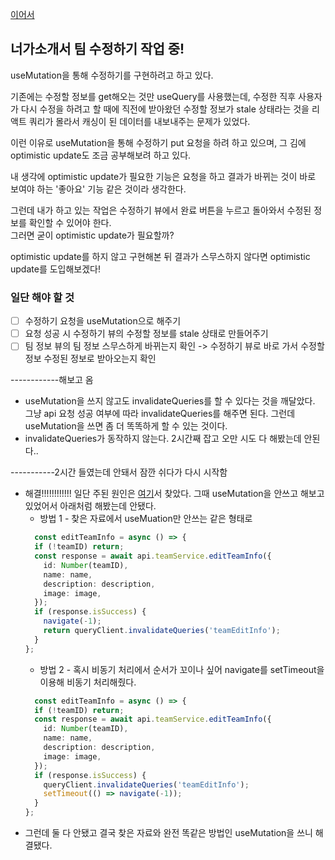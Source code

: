 [이어서](https://github.com/NamJwong/TIL/blob/main/TIL/220418.md)

## 너가소개서 팀 수정하기 작업 중!

useMutation을 통해 수정하기를 구현하려고 하고 있다.

기존에는 수정할 정보를 get해오는 것만 useQuery를 사용했는데, 수정한 직후 사용자가 다시 수정을 하려고 할 때에 직전에 받아왔던 수정할 정보가 stale 상태라는 것을 리액트 쿼리가 몰라서 캐싱이 된 데이터를 내보내주는 문제가 있었다.

이런 이유로 useMutation을 통해 수정하기 put 요청을 하려 하고 있으며, 그 김에 optimistic update도 조금 공부해보려 하고 있다.

내 생각에 optimistic update가 필요한 기능은 요청을 하고 결과가 바뀌는 것이 바로 보여야 하는 '좋아요' 기능 같은 것이라 생각한다.

그런데 내가 하고 있는 작업은 수정하기 뷰에서 완료 버튼을 누르고 돌아와서 수정된 정보를 확인할 수 있어야 한다.
<br /> 그러면 굳이 optimistic update가 필요할까?

optimistic update를 하지 않고 구현해본 뒤 결과가 스무스하지 않다면 optimistic update를 도입해보겠다!

### 일단 해야 할 것
- [ ] 수정하기 요청을 useMutation으로 해주기
- [ ] 요청 성공 시 수정하기 뷰의 수정할 정보를 stale 상태로 만들어주기
- [ ] 팀 정보 뷰의 팀 정보 스무스하게 바뀌는지 확인 -> 수정하기 뷰로 바로 가서 수정할 정보 수정된 정보로 받아오는지 확인

------------해보고 옴

- useMutation을 쓰지 않고도 invalidateQueries를 할 수 있다는 것을 깨달았다. 그냥 api 요청 성공 여부에 따라 invalidateQueries를 해주면 된다. 그런데 useMutation을 쓰면 좀 더 똑똑하게 할 수 있는 것이다.
- invalidateQueries가 동작하지 않는다. 2시간째 잡고 오만 시도 다 해봤는데 안된다..


-----------2시간 들였는데 안돼서 잠깐 쉬다가 다시 시작함

- 해결!!!!!!!!!!!! 일단 주된 원인은 [여기](https://velog.io/@raverana96/react-query-useMutation-%ED%9B%84-invalidate%ED%95%B4%EB%8F%84-refetch%EA%B0%80-%EB%8F%99%EC%9E%91%ED%95%98%EC%A7%80-%EC%95%8A%EB%8A%94-%EB%AC%B8%EC%A0%9C)서 찾았다. 그때 useMutation을 안쓰고 해보고 있었어서 아래처럼 해봤는데 안됐다.
  - 방법 1 - 찾은 자료에서 useMuation만 안쓰는 같은 형태로
  ```ts
    const editTeamInfo = async () => {
    if (!teamID) return;
    const response = await api.teamService.editTeamInfo({
      id: Number(teamID),
      name: name,
      description: description,
      image: image,
    });
    if (response.isSuccess) {
      navigate(-1);
      return queryClient.invalidateQueries('teamEditInfo');
    }
  };
  ```
  - 방법 2 - 혹시 비동기 처리에서 순서가 꼬이나 싶어 navigate를 setTimeout을 이용해 비동기 처리해줬다.
  ```ts
    const editTeamInfo = async () => {
    if (!teamID) return;
    const response = await api.teamService.editTeamInfo({
      id: Number(teamID),
      name: name,
      description: description,
      image: image,
    });
    if (response.isSuccess) {
      queryClient.invalidateQueries('teamEditInfo');
      setTimeout(() => navigate(-1));
    }
  };

- 그런데 둘 다 안됐고 결국 찾은 자료와 완전 똑같은 방법인 useMutation을 쓰니 해결됐다.
